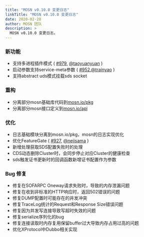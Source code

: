 ```yaml
---
title: "MOSN v0.10.0 变更日志"
linkTitle: "MOSN v0.10.0 变更日志"
date: 2020-02-28
author: MOSN 团队
description: >
  MOSN v0.10.0 变更日志。
---
```


### 新功能

- 支持多进程插件模式 ( [#979](https://github.com/mosn/mosn/pull/979), [@taoyuanyuan](https://github.com/taoyuanyuan) )
- 启动参数支持service-meta参数 ( [#952](https://github.com/mosn/mosn/pull/952),[@trainyao](https://github.com/trainyao) )
- 支持abstract uds模式挂载sds socket

### 重构

- 分离部分mosn基础库代码到[mosn.io/pkg](https://github.com/mosn/pkg)
- 分离部分mosn接口定义到[mosn.io/api](https://github.com/mosn/api)

### 优化

- 日志基础模块分离到mosn.io/pkg，mosn的日志实现优化
- 优化FeatureGate ( [#927](https://github.com/mosn/mosn/pull/927), [@nejisama](https://github.com/nejisama) )
- 新增处理获取SDS配置失败时的处理
- CDS动态删除Cluster时，会同步停止对应Cluster的健康检查
- sds触发证书更新时的回调函数新增证书配置作为参数

### Bug 修复

- 修复在SOFARPC Oneway请求失败时，导致的内存泄漏问题
- 修复在收到非标准的HTTP响应时，返回502错误的问题
- 修复DUMP配置时可能存在的并发冲突
- 修复TraceLog统计的Request和Response Size错误问题
- 修复因为并发写连接导致写超时失效的问题
- 修复serialize序列化的bug 
- 修复连接读取时内存复用保留buffer过大导致内存占用过高的问题
- 优化XProtocol中Dubbo相关实现

